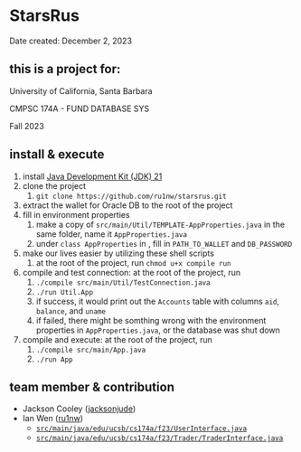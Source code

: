 # StarsRus

Date created: December 2, 2023

## this is a project for:

University of California, Santa Barbara

CMPSC 174A - FUND DATABASE SYS

Fall 2023

## install & execute

1. install [Java Development Kit (JDK) 21](https://www.oracle.com/java/technologies/downloads/#java21)
2. clone the project
   1. `git clone https://github.com/ru1nw/starsrus.git`
3. extract the wallet for Oracle DB to the root of the project
4. fill in environment properties
   1. make a copy of `src/main/Util/TEMPLATE-AppProperties.java` in the same folder, name it `AppProperties.java`
   2. under `class AppProperties` in , fill in `PATH_TO_WALLET` and `DB_PASSWORD`
5. make our lives easier by utilizing these shell scripts
   1. at the root of the project, run `chmod u+x compile run`
6. compile and test connection: at the root of the project, run
   1. `./compile src/main/Util/TestConnection.java`
   2. `./run Util.App`
   3. if success, it would print out the `Accounts` table with columns `aid`, `balance`, and `uname`
   4. if failed, there might be somthing wrong with the environment properties in `AppProperties.java`, or the database was shut down
7. compile and execute: at the root of the project, run
   1. `./compile src/main/App.java`
   2. `./run App`

## team member & contribution

- Jackson Cooley ([jacksonjude](https://github.com/jacksonjude))
- Ian Wen ([ru1nw](https://github.com/ru1nw))
  - [`src/main/java/edu/ucsb/cs174a/f23/UserInterface.java`](https://github.com/ru1nw/starsrus/blob/main/src/main/java/edu/ucsb/cs174a/f23/UserInterface.java)
  - [`src/main/java/edu/ucsb/cs174a/f23/Trader/TraderInterface.java`](https://github.com/ru1nw/starsrus/blob/376b45ccc38865508c19f365893ee06f396a2acc/src/main/java/edu/ucsb/cs174a/f23/Trader/TraderInterface.java)